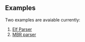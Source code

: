## Examples
Two examples are avaiable currently:
1. [Elf Parser](examples/elf_header_parser.py)
2. [MBR parser](examples/mbr_parser.py)
